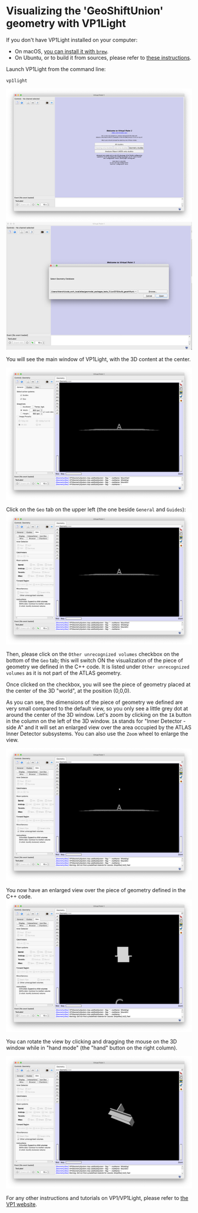 # Visualizing the 'GeoShiftUnion' geometry with VP1Light


If you don't have VP1Light installed on your computer:

- On macOS, [you can install it with `brew`](https://github.com/ric-bianchi/homebrew-vp1light).
- On Ubuntu, or to build it from sources, please refer to [these instructions](https://gitlab.cern.ch/atlas/athena/tree/master/Projects/VP1Light).


Launch VP1Light from the command line:

```
vp1light
```


![](assets/visualization-12dc3737.png)
![](assets/visualization-44d3600f.png)

You will see the main window of VP1Light, with the 3D content at the center.

![](assets/visualization-836f5191.png)

Click on the `Geo` tab on the upper left (the one beside `General` and `Guides`):
![](assets/visualization-f3710b0d.png)

Then, please click on the `Other unrecognized volumes` checkbox on the bottom of the `Geo` tab; this will switch ON the visualization of the piece of geometry we defined in the C++ code. It is listed under `Other unrecognized volumes` as it is not part of the ATLAS geometry.

Once clicked on the checkbox, you will see the piece of geometry placed at the center of the 3D "world", at the position (0,0,0).

As you can see, the dimensions of the piece of geometry we defined are very small compared to the default view, so you only see a little grey dot at around the center of the 3D window.  Let's zoom by clicking on the `IA` button in the column on the left of the 3D window. `IA` stands for "Inner Detector - side A" and it will set an enlarged view over the area occupied by the ATLAS Inner Detector subsystems. You can also use the `Zoom` wheel to enlarge the view.

![](assets/visualization-43eeaa1b.png)

You now have an enlarged view over the piece of geometry defined in the C++ code.
![](assets/visualization-c7456603.png)

You can rotate the view by clicking and dragging the mouse on the 3D window while in "hand mode" (the "hand" button on the right column).

![](assets/visualization-3318dc3d.png)

For any other instructions and tutorials on VP1/VP1Light, please refer to [the VP1 website](https://atlas-vp1.web.cern.ch/).

